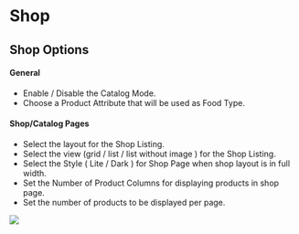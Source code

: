 # Shop

## Shop Options

#### General

* Enable / Disable the Catalog Mode.
* Choose a Product Attribute that will be used as Food Type.

#### Shop/Catalog Pages

* Select the layout for the Shop Listing.
* Select the view (grid / list / list without image ) for the Shop Listing.
* Select the Style ( Lite / Dark ) for Shop Page when shop layout is in full width.
* Set the Number of Product Columns for displaying products in shop page.
* Set the number of products to be displayed per page.

![](http://transvelo.github.io/docs/pizzaro/images/theme-options-shop.png)
